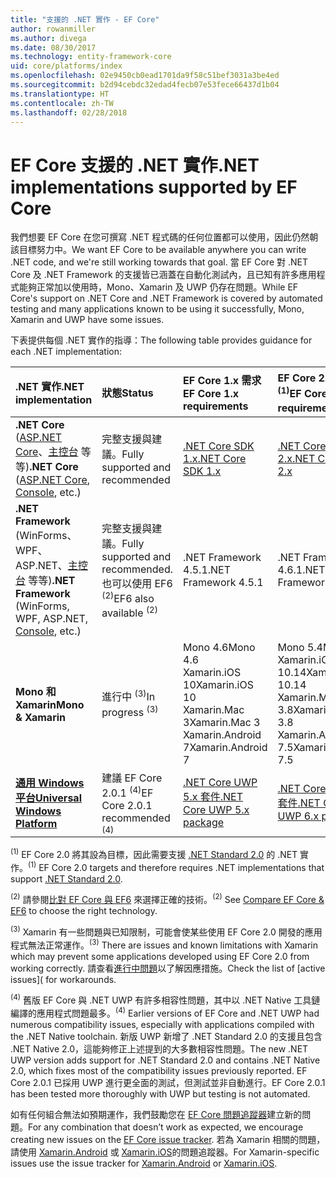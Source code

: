 ```yaml
---
title: "支援的 .NET 實作 - EF Core"
author: rowanmiller
ms.author: divega
ms.date: 08/30/2017
ms.technology: entity-framework-core
uid: core/platforms/index
ms.openlocfilehash: 02e9450cb0ead1701da9f58c51bef3031a3be4ed
ms.sourcegitcommit: b2d94cebdc32edad4fecb07e53fece66437d1b04
ms.translationtype: HT
ms.contentlocale: zh-TW
ms.lasthandoff: 02/28/2018
---
```

# <a name="net-implementations-supported-by-ef-core"></a><span data-ttu-id="749f9-102">EF Core 支援的 .NET 實作</span><span class="sxs-lookup"><span data-stu-id="749f9-102">.NET implementations supported by EF Core</span></span>

<span data-ttu-id="749f9-103">我們想要 EF Core 在您可撰寫 .NET 程式碼的任何位置都可以使用，因此仍然朝該目標努力中。</span><span class="sxs-lookup"><span data-stu-id="749f9-103">We want EF Core to be available anywhere you can write .NET code, and we're still working towards that goal.</span></span> <span data-ttu-id="749f9-104">當 EF Core 對 .NET Core 及 .NET Framework 的支援皆已涵蓋在自動化測試內，且已知有許多應用程式能夠正常加以使用時，Mono、Xamarin 及 UWP 仍存在問題。</span><span class="sxs-lookup"><span data-stu-id="749f9-104">While EF Core's support on .NET Core and .NET Framework is covered by automated testing and many applications known to be using it successfully, Mono, Xamarin and UWP have some issues.</span></span>

<span data-ttu-id="749f9-105">下表提供每個 .NET 實作的指導：</span><span class="sxs-lookup"><span data-stu-id="749f9-105">The following table provides guidance for each .NET implementation:</span></span>

| <span data-ttu-id="749f9-106">.NET 實作</span><span class="sxs-lookup"><span data-stu-id="749f9-106">.NET implementation</span></span>                                                                                                  | <span data-ttu-id="749f9-107">狀態</span><span class="sxs-lookup"><span data-stu-id="749f9-107">Status</span></span>                                                             | <span data-ttu-id="749f9-108">EF Core 1.x 需求</span><span class="sxs-lookup"><span data-stu-id="749f9-108">EF Core 1.x requirements</span></span>                                                                                | <span data-ttu-id="749f9-109">EF Core 2.x 需求 <sup>(1)</sup></span><span class="sxs-lookup"><span data-stu-id="749f9-109">EF Core 2.x requirements <sup>(1)</sup></span></span>                                                                 |
|:---------------------------------------------------------------------------------------------------------------------|:-------------------------------------------------------------------|:--------------------------------------------------------------------------------------------------------|:--------------------------------------------------------------------------------------------------------|
| <span data-ttu-id="749f9-110">**.NET Core** ([ASP.NET Core](../get-started/aspnetcore/index.md)、[主控台](../get-started/netcore/index.md) 等等)</span><span class="sxs-lookup"><span data-stu-id="749f9-110">**.NET Core** ([ASP.NET Core](../get-started/aspnetcore/index.md), [Console](../get-started/netcore/index.md), etc.)</span></span> | <span data-ttu-id="749f9-111">完整支援與建議。</span><span class="sxs-lookup"><span data-stu-id="749f9-111">Fully supported and recommended</span></span>                                    | [<span data-ttu-id="749f9-112">.NET Core SDK 1.x</span><span class="sxs-lookup"><span data-stu-id="749f9-112">.NET Core SDK 1.x</span></span>](https://www.microsoft.com/net/core/)                                                | [<span data-ttu-id="749f9-113">.NET Core SDK 2.x</span><span class="sxs-lookup"><span data-stu-id="749f9-113">.NET Core SDK 2.x</span></span>](https://www.microsoft.com/net/core/)                                                |
| <span data-ttu-id="749f9-114">**.NET Framework** (WinForms、WPF、ASP.NET、[主控台](../get-started/full-dotnet/index.md) 等等)</span><span class="sxs-lookup"><span data-stu-id="749f9-114">**.NET Framework** (WinForms, WPF, ASP.NET, [Console](../get-started/full-dotnet/index.md), etc.)</span></span>                    | <span data-ttu-id="749f9-115">完整支援與建議。</span><span class="sxs-lookup"><span data-stu-id="749f9-115">Fully supported and recommended.</span></span> <span data-ttu-id="749f9-116">也可以使用 EF6 <sup>(2)</sup></span><span class="sxs-lookup"><span data-stu-id="749f9-116">EF6 also available <sup>(2)</sup></span></span> | <span data-ttu-id="749f9-117">.NET Framework 4.5.1</span><span class="sxs-lookup"><span data-stu-id="749f9-117">.NET Framework 4.5.1</span></span>                                                                                    | <span data-ttu-id="749f9-118">.NET Framework 4.6.1</span><span class="sxs-lookup"><span data-stu-id="749f9-118">.NET Framework 4.6.1</span></span>                                                                                    |
| <span data-ttu-id="749f9-119">**Mono 和 Xamarin**</span><span class="sxs-lookup"><span data-stu-id="749f9-119">**Mono & Xamarin**</span></span>                                                                                                   | <span data-ttu-id="749f9-120">進行中 <sup>(3)</sup></span><span class="sxs-lookup"><span data-stu-id="749f9-120">In progress <sup>(3)</sup></span></span>                                         | <span data-ttu-id="749f9-121">Mono 4.6</span><span class="sxs-lookup"><span data-stu-id="749f9-121">Mono 4.6</span></span> <br/> <span data-ttu-id="749f9-122">Xamarin.iOS 10</span><span class="sxs-lookup"><span data-stu-id="749f9-122">Xamarin.iOS 10</span></span> <br/> <span data-ttu-id="749f9-123">Xamarin.Mac 3</span><span class="sxs-lookup"><span data-stu-id="749f9-123">Xamarin.Mac 3</span></span> <br/> <span data-ttu-id="749f9-124">Xamarin.Android 7</span><span class="sxs-lookup"><span data-stu-id="749f9-124">Xamarin.Android 7</span></span>                               | <span data-ttu-id="749f9-125">Mono 5.4</span><span class="sxs-lookup"><span data-stu-id="749f9-125">Mono 5.4</span></span> <br/> <span data-ttu-id="749f9-126">Xamarin.iOS 10.14</span><span class="sxs-lookup"><span data-stu-id="749f9-126">Xamarin.iOS 10.14</span></span> <br/> <span data-ttu-id="749f9-127">Xamarin.Mac 3.8</span><span class="sxs-lookup"><span data-stu-id="749f9-127">Xamarin.Mac 3.8</span></span> <br/> <span data-ttu-id="749f9-128">Xamarin.Android 7.5</span><span class="sxs-lookup"><span data-stu-id="749f9-128">Xamarin.Android 7.5</span></span>                        |
| [<span data-ttu-id="749f9-129">**通用 Windows 平台**</span><span class="sxs-lookup"><span data-stu-id="749f9-129">**Universal Windows Platform**</span></span>](../get-started/uwp/index.md)                                                        | <span data-ttu-id="749f9-130">建議 EF Core 2.0.1 <sup>(4)</sup></span><span class="sxs-lookup"><span data-stu-id="749f9-130">EF Core 2.0.1 recommended <sup>(4)</sup></span></span>                           | [<span data-ttu-id="749f9-131">.NET Core UWP 5.x 套件</span><span class="sxs-lookup"><span data-stu-id="749f9-131">.NET Core UWP 5.x package</span></span>](https://www.nuget.org/packages/Microsoft.NETCore.UniversalWindowsPlatform/) | [<span data-ttu-id="749f9-132">.NET Core UWP 6.x 套件</span><span class="sxs-lookup"><span data-stu-id="749f9-132">.NET Core UWP 6.x package</span></span>](https://www.nuget.org/packages/Microsoft.NETCore.UniversalWindowsPlatform/) |

<span data-ttu-id="749f9-133"><sup>(1)</sup> EF Core 2.0 將其設為目標，因此需要支援 [.NET Standard 2.0](https://docs.microsoft.com/dotnet/standard/net-standard) 的 .NET 實作。</span><span class="sxs-lookup"><span data-stu-id="749f9-133"><sup>(1)</sup> EF Core 2.0 targets and therefore requires .NET implementations that support [.NET Standard 2.0](https://docs.microsoft.com/dotnet/standard/net-standard).</span></span>

<span data-ttu-id="749f9-134"><sup>(2)</sup> 請參閱[比對 EF Core 與 EF6](../../efcore-and-ef6/index.md) 來選擇正確的技術。</span><span class="sxs-lookup"><span data-stu-id="749f9-134"><sup>(2)</sup> See [Compare EF Core & EF6](../../efcore-and-ef6/index.md) to choose the right technology.</span></span>

<span data-ttu-id="749f9-135"><sup>(3)</sup> Xamarin 有一些問題與已知限制，可能會使某些使用 EF Core 2.0 開發的應用程式無法正常運作。</span><span class="sxs-lookup"><span data-stu-id="749f9-135"><sup>(3)</sup> There are issues and known limitations with Xamarin which may prevent some applications developed using EF Core 2.0 from working correctly.</span></span> <span data-ttu-id="749f9-136">請查看[進行中問題]([](https://github.com/aspnet/entityframeworkCore/issues?q=is%3Aopen+is%3Aissue+label%3Aarea-xamarin))以了解因應措施。</span><span class="sxs-lookup"><span data-stu-id="749f9-136">Check the list of [active issues]([](https://github.com/aspnet/entityframeworkCore/issues?q=is%3Aopen+is%3Aissue+label%3Aarea-xamarin) for workarounds.</span></span>

<span data-ttu-id="749f9-137"><sup>(4)</sup> 舊版 EF Core 與 .NET UWP 有許多相容性問題，其中以 .NET Native 工具鏈編譯的應用程式問題最多。</span><span class="sxs-lookup"><span data-stu-id="749f9-137"><sup>(4)</sup> Earlier versions of EF Core and .NET UWP had numerous compatibility issues, especially with applications compiled with the .NET Native toolchain.</span></span> <span data-ttu-id="749f9-138">新版 UWP 新增了 .NET Standard 2.0 的支援且包含 .NET Native 2.0，這能夠修正上述提到的大多數相容性問題。</span><span class="sxs-lookup"><span data-stu-id="749f9-138">The new .NET UWP version adds support for .NET Standard 2.0 and contains .NET Native 2.0, which fixes most of the compatibility issues previously reported.</span></span> <span data-ttu-id="749f9-139">EF Core 2.0.1 已採用 UWP 進行更全面的測試，但測試並非自動進行。</span><span class="sxs-lookup"><span data-stu-id="749f9-139">EF Core 2.0.1 has been tested more thoroughly with UWP but testing is not automated.</span></span>

<span data-ttu-id="749f9-140">如有任何組合無法如預期運作，我們鼓勵您在 [EF Core 問題追蹤器](https://github.com/aspnet/entityframeworkcore/issues/new)建立新的問題。</span><span class="sxs-lookup"><span data-stu-id="749f9-140">For any combination that doesn’t work as expected, we encourage creating new issues on the [EF Core issue tracker](https://github.com/aspnet/entityframeworkcore/issues/new).</span></span> <span data-ttu-id="749f9-141">若為 Xamarin 相關的問題，請使用 [Xamarin.Android](https://github.com/xamarin/xamarin-android/issues/new) 或 [Xamarin.iOS](https://github.com/xamarin/xamarin-macios/issues/new)的問題追蹤器。</span><span class="sxs-lookup"><span data-stu-id="749f9-141">For Xamarin-specific issues use the issue tracker for [Xamarin.Android](https://github.com/xamarin/xamarin-android/issues/new) or [Xamarin.iOS](https://github.com/xamarin/xamarin-macios/issues/new).</span></span>
